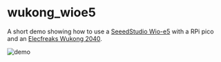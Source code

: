 # wukong_wioe5

A short demo showing how to use a [SeeedStudio Wio-e5](https://wiki.seeedstudio.com/Grove_LoRa_E5_New_Version/) with a RPi pico and an [Elecfreaks Wukong 2040](https://www.elecfreaks.com/elecfreaks-wukong2040-breakout-board-for-raspberry-pi-pico.html).

![demo](demo.gif)


